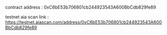 contract address : 0xC6bE53b706801cb244923543A600BbCdb829fe89

testnet aia scan link : https://testnet.aiascan.com/address/0xC6bE53b706801cb244923543A600BbCdb829fe89